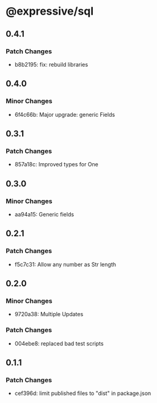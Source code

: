 # @expressive/sql

## 0.4.1

### Patch Changes

- b8b2195: fix: rebuild libraries

## 0.4.0

### Minor Changes

- 6f4c66b: Major upgrade: generic Fields

## 0.3.1

### Patch Changes

- 857a18c: Improved types for One

## 0.3.0

### Minor Changes

- aa94a15: Generic fields

## 0.2.1

### Patch Changes

- f5c7c31: Allow any number as Str length

## 0.2.0

### Minor Changes

- 9720a38: Multiple Updates

### Patch Changes

- 004ebe8: replaced bad test scripts

## 0.1.1

### Patch Changes

- cef396d: limit published files to "dist" in package.json
